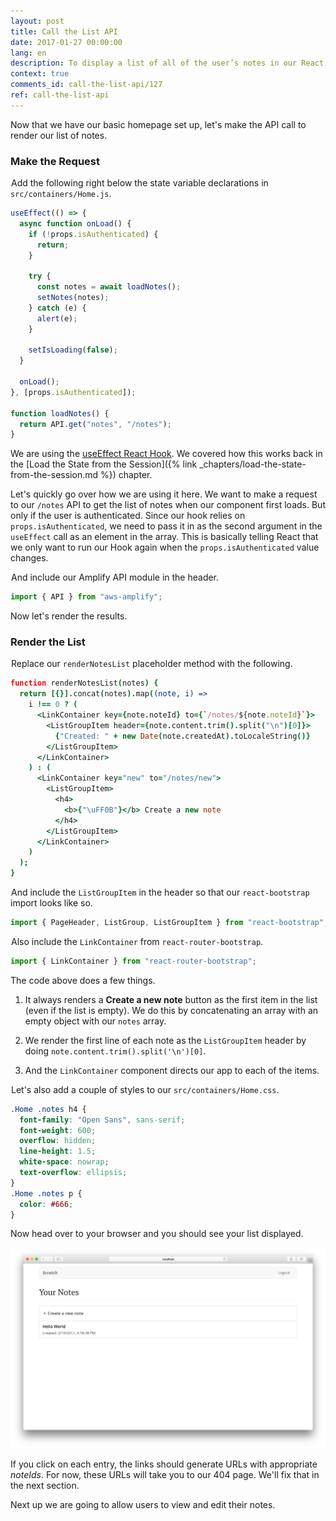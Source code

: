 ```yaml
---
layout: post
title: Call the List API
date: 2017-01-27 00:00:00
lang: en
description: To display a list of all of the user’s notes in our React.js app, we are going to make a GET request to our serverless API backend using the AWS Amplify API module. We are also going to use the ListGroup and ListGroupItem React-Bootstrap components to render the list.
context: true
comments_id: call-the-list-api/127
ref: call-the-list-api
---
```


Now that we have our basic homepage set up, let's make the API call to render our list of notes.

### Make the Request

<img class="code-marker" src="/assets/s.png" />Add the following right below the state variable declarations in `src/containers/Home.js`.

``` javascript
useEffect(() => {
  async function onLoad() {
    if (!props.isAuthenticated) {
      return;
    }

    try {
      const notes = await loadNotes();
      setNotes(notes);
    } catch (e) {
      alert(e);
    }

    setIsLoading(false);
  }

  onLoad();
}, [props.isAuthenticated]);

function loadNotes() {
  return API.get("notes", "/notes");
}
```

We are using the [useEffect React Hook](https://reactjs.org/docs/hooks-effect.html). We covered how this works back in the [Load the State from the Session]({% link _chapters/load-the-state-from-the-session.md %}) chapter.

Let's quickly go over how we are using it here. We want to make a request to our `/notes` API to get the list of notes when our component first loads. But only if the user is authenticated. Since our hook relies on `props.isAuthenticated`, we need to pass it in as the second argument in the `useEffect` call as an element in the array. This is basically telling React that we only want to run our Hook again when the `props.isAuthenticated` value changes.

<img class="code-marker" src="/assets/s.png" />And include our Amplify API module in the header.

``` javascript
import { API } from "aws-amplify";
```

Now let's render the results.

### Render the List

<img class="code-marker" src="/assets/s.png" />Replace our `renderNotesList` placeholder method with the following.

``` coffee
function renderNotesList(notes) {
  return [{}].concat(notes).map((note, i) =>
    i !== 0 ? (
      <LinkContainer key={note.noteId} to={`/notes/${note.noteId}`}>
        <ListGroupItem header={note.content.trim().split("\n")[0]}>
          {"Created: " + new Date(note.createdAt).toLocaleString()}
        </ListGroupItem>
      </LinkContainer>
    ) : (
      <LinkContainer key="new" to="/notes/new">
        <ListGroupItem>
          <h4>
            <b>{"\uFF0B"}</b> Create a new note
          </h4>
        </ListGroupItem>
      </LinkContainer>
    )
  );
}
```

<img class="code-marker" src="/assets/s.png" />And include the `ListGroupItem` in the header so that our `react-bootstrap` import looks like so.

``` javascript
import { PageHeader, ListGroup, ListGroupItem } from "react-bootstrap";
```

<img class="code-marker" src="/assets/s.png" />Also include the `LinkContainer` from `react-router-bootstrap`.

``` javascript
import { LinkContainer } from "react-router-bootstrap";
```

The code above does a few things.

1. It always renders a **Create a new note** button as the first item in the list (even if the list is empty). We do this by concatenating an array with an empty object with our `notes` array.

2. We render the first line of each note as the `ListGroupItem` header by doing `note.content.trim().split('\n')[0]`.

3. And the `LinkContainer` component directs our app to each of the items.

<img class="code-marker" src="/assets/s.png" />Let's also add a couple of styles to our `src/containers/Home.css`.

``` css
.Home .notes h4 {
  font-family: "Open Sans", sans-serif;
  font-weight: 600;
  overflow: hidden;
  line-height: 1.5;
  white-space: nowrap;
  text-overflow: ellipsis;
}
.Home .notes p {
  color: #666;
}
```

Now head over to your browser and you should see your list displayed.

![Homepage list loaded screenshot](/assets/homepage-list-loaded.png)

If you click on each entry, the links should generate URLs with appropriate _noteIds_. For now, these URLs will take you to our 404 page.  We'll fix that in the next section.

Next up we are going to allow users to view and edit their notes.
